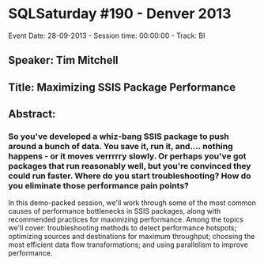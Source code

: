 # SQLSaturday #190 - Denver 2013
Event Date: 28-09-2013 - Session time: 00:00:00 - Track: BI
## Speaker: Tim Mitchell
## Title: Maximizing SSIS Package Performance
## Abstract:
### So you've developed a whiz-bang SSIS package to push around a bunch of data. You save it, run it, and.... nothing happens - or it moves verrrrry slowly. Or perhaps you've got packages that run reasonably well, but you're convinced they could run faster. Where do you start troubleshooting? How do you eliminate those performance pain points?

In this demo-packed session, we'll work through some of the most common causes of performance bottlenecks in SSIS packages, along with recommended practices for maximizing performance. Among the topics we'll cover: troubleshooting methods to detect performance hotspots; optimizing sources and destinations for maximum throughput; choosing the most efficient data flow transformations; and using parallelism to improve performance.
